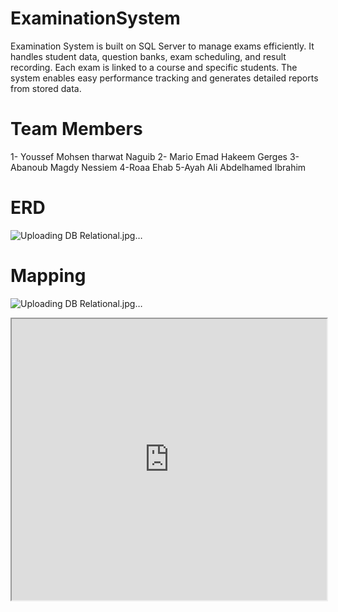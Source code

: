 # ExaminationSystem
Examination System is built on SQL Server to manage exams efficiently. It handles student data, question banks, exam scheduling, and result recording. Each exam is linked to a course and specific students. The system enables easy performance tracking and generates detailed reports from stored data.

# Team Members 
 1- Youssef Mohsen tharwat Naguib 
 2- Mario Emad Hakeem Gerges
3- Abanoub Magdy Nessiem 
4-Roaa Ehab 
5-Ayah Ali Abdelhamed Ibrahim

# ERD 
![Uploading DB Relational.jpg…](https://github.com/abanoubmagdy4/ExaminationSystem/blob/391dc4764f1910d2ab19983ed1732adec4b6babc/DB%20Relational.jpg)

# Mapping
![Uploading DB Relational.jpg…](https://github.com/abanoubmagdy4/ExaminationSystem/blob/0bf2ad832e4b6664090b49f9bcb33eb2b0fbe917/WhatsApp%20Image%202025-05-03%20at%206.40.27%20PM.jpeg)


<iframe src="https://gamma.app/embed/n72vf7m3tsn4loe" style="width: 700px; max-width: 100%; height: 450px" allow="fullscreen" title="Academy And Examination System"></iframe>

